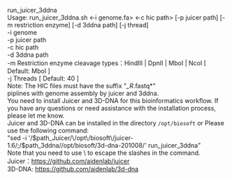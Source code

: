 run_juicer_3ddna <br>
Usage: run_juicer_3ddna.sh <-i genome.fa> <-c hic path> [-p juicer path] [-m restriction enzyme] [-d 3ddna path] [-j thread] <br>
                            -i          genome <br>
                          	-p          juicer path <br>
                          	-c          hic path <br>
                          	-d          3ddna path <br>
                          	-m          Restriction enzyme cleavage types：HindIII | DpnII | MboI | NcoI     [ Default: MboI ] <br>
                          	-j          Threads                                      [ Default: 40 ] <br>
                          	 Note: The HIC files must have the suffix "*_R*.fastq*" <br>
piplines with genome assembly by juicer and 3ddna. <br>
You need to install Juicer and 3D-DNA for this bioinformatics workflow. If you have any questions or need assistance with the installation process, please let me know. <br>
Juicer and 3D-DNA can be installed in the directory `/opt/biosoft` or Please use the following command:  <br>
"sed -i '/$path_Juicer/\/opt\/biosoft\/juicer-1.6/;/$path_3ddna/\/opt\/biosoft\/3d-dna-201008/'  run_juicer_3ddna" <br>
Note that you need to use \ to escape the slashes in the command. <br>
Juicer：https://github.com/aidenlab/juicer <br>
3D-DNA: https://github.com/aidenlab/3d-dna <br>
